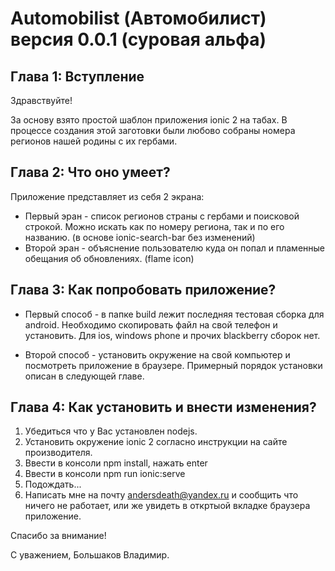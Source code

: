 # Automobilist (Автомобилист) версия 0.0.1 (суровая альфа)

## Глава 1: Вступление

Здравствуйте!

За основу взято простой шаблон приложения ionic 2 на табах. В процессе создания этой заготовки были любово собраны номера регионов нашей родины с их гербами.

## Глава 2: Что оно умеет?

Приложение представляет из себя 2 экрана:
* Первый эран - список регионов страны с гербами и поисковой строкой. Можно искать как по номеру региона, так и по его названию. (в основе ionic-search-bar без изменений)
* Второй эран - объяснение пользователю куда он попал и пламенные обещания об обновлениях. (flame icon)

## Глава 3: Как попробовать приложение?

* Первый способ - в папке build лежит последняя тестовая сборка для android. Необходимо скопировать файл на свой телефон и установить. Для ios, windows phone и прочих blackberry сборок нет.

* Второй способ - установить окружение на свой компьютер и посмотреть приложение в браузере. Примерный порядок установки описан в следующей главе.

## Глава 4: Как установить и внести изменения?

1. Убедиться что у Вас установлен nodejs.
2. Установить окружение ionic 2 согласно инструкции на сайте производителя.
3. Ввести в консоли npm install, нажать enter
4. Ввести в консоли npm run ionic:serve
5. Подождать...
6. Написать мне на почту andersdeath@yandex.ru и сообщить что ничего не работает, или же увидеть в откртыой вкладке браузера приложение.

Спасибо за внимание!

С уважением, Большаков Владимир.
